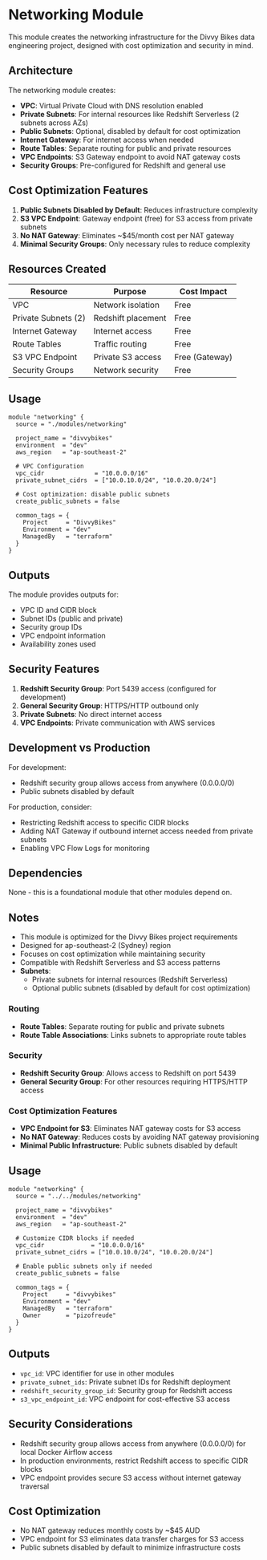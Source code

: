 # Networking Module

This module creates the networking infrastructure for the Divvy Bikes data engineering project, designed with cost optimization and security in mind.

## Architecture

The networking module creates:

- **VPC**: Virtual Private Cloud with DNS resolution enabled
- **Private Subnets**: For internal resources like Redshift Serverless (2 subnets across AZs)
- **Public Subnets**: Optional, disabled by default for cost optimization
- **Internet Gateway**: For internet access when needed
- **Route Tables**: Separate routing for public and private resources
- **VPC Endpoints**: S3 Gateway endpoint to avoid NAT gateway costs
- **Security Groups**: Pre-configured for Redshift and general use

## Cost Optimization Features

1. **Public Subnets Disabled by Default**: Reduces infrastructure complexity
2. **S3 VPC Endpoint**: Gateway endpoint (free) for S3 access from private subnets
3. **No NAT Gateway**: Eliminates ~$45/month cost per NAT gateway
4. **Minimal Security Groups**: Only necessary rules to reduce complexity

## Resources Created

| Resource | Purpose | Cost Impact |
|----------|---------|-------------|
| VPC | Network isolation | Free |
| Private Subnets (2) | Redshift placement | Free |
| Internet Gateway | Internet access | Free |
| Route Tables | Traffic routing | Free |
| S3 VPC Endpoint | Private S3 access | Free (Gateway) |
| Security Groups | Network security | Free |

## Usage

```hcl
module "networking" {
  source = "./modules/networking"

  project_name = "divvybikes"
  environment  = "dev"
  aws_region   = "ap-southeast-2"

  # VPC Configuration
  vpc_cidr              = "10.0.0.0/16"
  private_subnet_cidrs  = ["10.0.10.0/24", "10.0.20.0/24"]
  
  # Cost optimization: disable public subnets
  create_public_subnets = false

  common_tags = {
    Project     = "DivvyBikes"
    Environment = "dev"
    ManagedBy   = "terraform"
  }
}
```

## Outputs

The module provides outputs for:
- VPC ID and CIDR block
- Subnet IDs (public and private)
- Security group IDs
- VPC endpoint information
- Availability zones used

## Security Features

1. **Redshift Security Group**: Port 5439 access (configured for development)
2. **General Security Group**: HTTPS/HTTP outbound only
3. **Private Subnets**: No direct internet access
4. **VPC Endpoints**: Private communication with AWS services

## Development vs Production

For development:
- Redshift security group allows access from anywhere (0.0.0.0/0)
- Public subnets disabled by default

For production, consider:
- Restricting Redshift access to specific CIDR blocks
- Adding NAT Gateway if outbound internet access needed from private subnets
- Enabling VPC Flow Logs for monitoring

## Dependencies

None - this is a foundational module that other modules depend on.

## Notes

- This module is optimized for the Divvy Bikes project requirements
- Designed for ap-southeast-2 (Sydney) region
- Focuses on cost optimization while maintaining security
- Compatible with Redshift Serverless and S3 access patterns
- **Subnets**:
  - Private subnets for internal resources (Redshift Serverless)
  - Optional public subnets (disabled by default for cost optimization)

### Routing

- **Route Tables**: Separate routing for public and private subnets
- **Route Table Associations**: Links subnets to appropriate route tables

### Security

- **Redshift Security Group**: Allows access to Redshift on port 5439
- **General Security Group**: For other resources requiring HTTPS/HTTP access

### Cost Optimization Features

- **VPC Endpoint for S3**: Eliminates NAT gateway costs for S3 access
- **No NAT Gateway**: Reduces costs by avoiding NAT gateway provisioning
- **Minimal Public Infrastructure**: Public subnets disabled by default

## Usage

```hcl
module "networking" {
  source = "../../modules/networking"

  project_name = "divvybikes"
  environment  = "dev"
  aws_region   = "ap-southeast-2"

  # Customize CIDR blocks if needed
  vpc_cidr             = "10.0.0.0/16"
  private_subnet_cidrs = ["10.0.10.0/24", "10.0.20.0/24"]
  
  # Enable public subnets only if needed
  create_public_subnets = false

  common_tags = {
    Project     = "divvybikes"
    Environment = "dev"
    ManagedBy   = "terraform"
    Owner       = "pizofreude"
  }
}
```

## Outputs

- `vpc_id`: VPC identifier for use in other modules
- `private_subnet_ids`: Private subnet IDs for Redshift deployment
- `redshift_security_group_id`: Security group for Redshift access
- `s3_vpc_endpoint_id`: VPC endpoint for cost-effective S3 access

## Security Considerations

- Redshift security group allows access from anywhere (0.0.0.0/0) for local Docker Airflow access
- In production environments, restrict Redshift access to specific CIDR blocks
- VPC endpoint provides secure S3 access without internet gateway traversal

## Cost Optimization

- No NAT gateway reduces monthly costs by ~$45 AUD
- VPC endpoint for S3 eliminates data transfer charges for S3 access
- Public subnets disabled by default to minimize infrastructure costs

